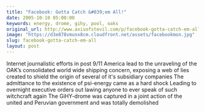 ```yaml
---
title: "Facebook: Gotta Catch &#039;em All!"
date: 2005-10-10 05:00:00
keywords: energy, drome, gihy, pool, oaks
original_url: http://www.axisofstevil.com/p/facebook-gotta-catch-em-all
image: "https://d3e878vmunx8cm.cloudfront.net/assets/facebookmon.jpg"
slug: facebook-gotta-catch-em-all
layout: post
---
```


Internet journalistic efforts in post 9/11 America lead to the unraveling of the OAK’s consolidated world wide shipping concern, exposing a web of lies created to shield the origin of several of it&#039;s subsidiary companies The admittance to the existence of psi-energy came as a hard shock Leading to overnight executive orders out lawing anyone to ever speak of such witchcraft again The GiHY-drome was captured in a joint action of the united and Peruvian government and was totally demolished

